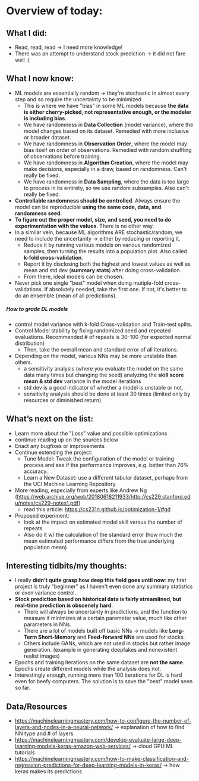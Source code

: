 # Overview of today: 
## What I did:  
- Read, read, read -> I need more knowledge!
- There was an attempt to understand stock prediction -> it did not fare well :( 
## What I now know:
- ML models are essentially random -> they're stochastic in almost every step and so require the uncertainty to be minimized
    - This is where we have "bias" in some ML models because **the data is either cherry-picked, not representative enough, or the modeler is including bias**.
    - We have randomness in **Data Collection** (model variance), where the model changes based on its dataset. Remedied with more inclusive or broader dataset.
    - We have randomness in **Observation Order**, where the model may bias itself on order of observations. Remedied with random shuffling of observations before training.
    - We have randomness in **Algorithm Creation**, where the model may make decisions, especially in a draw, based on randomness. Can't really be fixed.
    - We have randomness in **Data Sampling**, where the data is too large to process in its entirety, so we use random subsamples. Also can't really be fixed.
- **Controllable randomness should be controlled**. Always ensure the model can be reproducible **using the same code, data, and randomness seed**.
- **To figure out the proper model, size, and seed, you need to do experimentation with the values**. There is no other way.
- In a similar vein, because ML algorithms ARE stochastic/random, we need to include the uncertainty -> either by reducing or reporting it.
    - Reduce it by running various models on various randomized samples, then turning the results into a population plot. Also called **k-fold cross-validation**.
    - Report it by disclosing both the highest and lowest values as well as mean and std dev (**summary stats**) after doing cross-validation. 
    - From there, ideal models can be chosen.
- Never pick one single "best" model when doing mutiple-fold cross-validations. If absolutely needed, take the first one. If not, it's better to do an ensemble (mean of all predictions). 
##### How to grade DL models
- control model variance with k-fold Cross-validation and Train-test splits.
- Control Model stability by fixing randomized seed and repeated evaluations. Recommended # of repeats is 30-100 (for expected normal distribution)
    - Then, take the overall mean and standard error of all iterations.
- Depending on the model, various NNs may be more unstable than others.
    - a sensitivity analysis (where you evaluate the model on the same data many times but changing the seed) analyzing the **skill score mean & std dev** variance in the model iterations
    - std dev is a good indicator of whether a model is unstable or not.
    - sensitivity analysis should be done at least 30 times (limited only by resources or diminished return)
## What’s next on the list:
- Learn more about the "Loss" value and possible optimizations
- continue reading up on the sources below
- Enact any bugfixes or improvements
- Continue extending the project:
    - Tune Model: Tweak the configuration of the model or training process and see if the performance improves, e.g. better than 76% accuracy.
    - Learn a New Dataset: use a different tabular dataset, perhaps from the UCI Machine Learning Repository.
- More reading, especially from experts like Andrew Ng (https://web.archive.org/web/20180618211933/http://cs229.stanford.edu/notes/cs229-notes1.pdf)
    - read this article: https://cs231n.github.io/optimization-1/#gd
- Proposed experiment:
    - look at the impact on estimated model skill versus the number of repeats 
    - Also do it w/ the calculation of the standard error (how much the mean estimated performance differs from the true underlying population mean)
## Interesting tidbits/my thoughts:
- I really **didn't quite grasp how deep this field goes until now**: my first project is truly "beginner" as I haven't even done any summary statistics or even variance control.
- **Stock prediction based on historical data is fairly streamlined, but real-time prediction is obscenely hard**. 
    - There will always be uncertainty in predictions, and the function to measure it minimizes at a certain parameter value, much like other parameters in NNs.
    - There are a lot of models built off basic NNs -> models like **Long-Term Short-Memory** and **Feed-forward NNs** are used for stocks. 
    - Others include GANs, which are not used in stocks but rather image generation. (example in generating deepfakes and nonexistent realist images)
- Epochs and training iterations on the same dataset are **not the same**. Epochs create different models while the analysis does not.
- Interestingly enough, running more than 100 iterations for DL is hard even for beefy computers. The solution is to save the "best" model seen so far.
## Data/Resources
- https://machinelearningmastery.com/how-to-configure-the-number-of-layers-and-nodes-in-a-neural-network/ -> explanation of how to find NN type and # of layers
- https://machinelearningmastery.com/develop-evaluate-large-deep-learning-models-keras-amazon-web-services/ -> cloud GPU ML tutorials 
- https://machinelearningmastery.com/how-to-make-classification-and-regression-predictions-for-deep-learning-models-in-keras/ -> how keras makes its predictions
